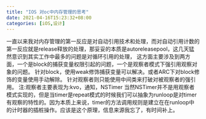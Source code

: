 ```yaml
---
title: "IOS 对oc中内存管理的思考"
date: 2021-04-16T15:23:32+08:00
categories: [iOS,设计]
---
```


一直以来我对内存管理的第一反应是对自动引用技术和处理，而对自动引用计数的第一反应就是release释放的处理，那妥妥的本质是autoreleasepool，这几天猛然意识到其实工作中最多的问题是对循环引用的处理，
这方面主要涉及到两方面，一个是block的捕获变量权限引起的问题，一个是观察者模式下强引用观察对象的问题。
针对block，使用weak修饰捕获变量可以解决。或者ARC下对block修饰的变量使用手动解除。
针对观察者则只能使用中间类来打破对被观察者的强引用。
注:观察者主要表现为:kvo，通知，NSTimer
当然NSTimer并不是用观察者模式实现的，但是当timer是repeat模式的时候我们可以抽象为runloop是对timer有观察的特性的。因为本质上来说，timer的方法调用规则是建立在在runloop中的计时器的插桩操作。应该是这个原理，信息来源我忘了，有时间补上。